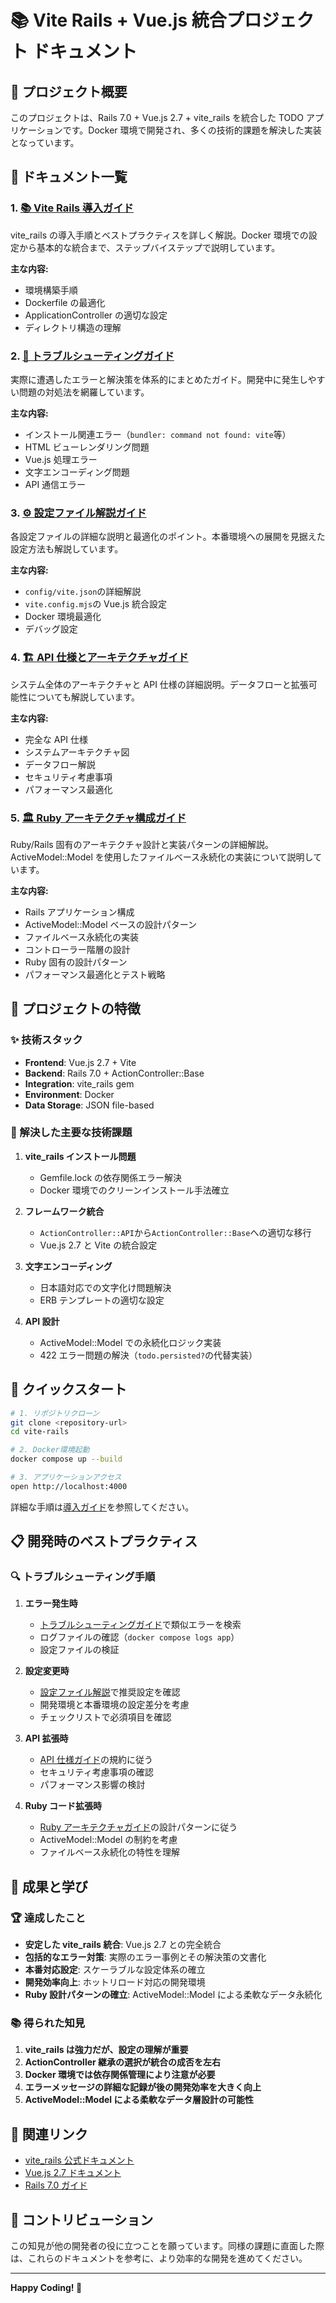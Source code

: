 # 📚 Vite Rails + Vue.js 統合プロジェクト ドキュメント

## 🎯 プロジェクト概要

このプロジェクトは、Rails 7.0 + Vue.js 2.7 + vite_rails を統合した TODO アプリケーションです。Docker 環境で開発され、多くの技術的課題を解決した実装となっています。

## 📖 ドキュメント一覧

### 1. [📚 Vite Rails 導入ガイド](01_vite_rails_setup_guide.md)

vite_rails の導入手順とベストプラクティスを詳しく解説。Docker 環境での設定から基本的な統合まで、ステップバイステップで説明しています。

**主な内容:**

- 環境構築手順
- Dockerfile の最適化
- ApplicationController の適切な設定
- ディレクトリ構造の理解

### 2. [🚨 トラブルシューティングガイド](02_troubleshooting_guide.md)

実際に遭遇したエラーと解決策を体系的にまとめたガイド。開発中に発生しやすい問題の対処法を網羅しています。

**主な内容:**

- インストール関連エラー（`bundler: command not found: vite`等）
- HTML ビューレンダリング問題
- Vue.js 処理エラー
- 文字エンコーディング問題
- API 通信エラー

### 3. [⚙️ 設定ファイル解説ガイド](03_configuration_guide.md)

各設定ファイルの詳細な説明と最適化のポイント。本番環境への展開を見据えた設定方法も解説しています。

**主な内容:**

- `config/vite.json`の詳細解説
- `vite.config.mjs`の Vue.js 統合設定
- Docker 環境最適化
- デバッグ設定

### 4. [🏗️ API 仕様とアーキテクチャガイド](04_api_and_architecture.md)

システム全体のアーキテクチャと API 仕様の詳細説明。データフローと拡張可能性についても解説しています。

**主な内容:**

- 完全な API 仕様
- システムアーキテクチャ図
- データフロー解説
- セキュリティ考慮事項
- パフォーマンス最適化

### 5. [🏛️ Ruby アーキテクチャ構成ガイド](05_ruby_architecture_guide.md)

Ruby/Rails 固有のアーキテクチャ設計と実装パターンの詳細解説。ActiveModel::Model を使用したファイルベース永続化の実装について説明しています。

**主な内容:**

- Rails アプリケーション構成
- ActiveModel::Model ベースの設計パターン
- ファイルベース永続化の実装
- コントローラー階層の設計
- Ruby 固有の設計パターン
- パフォーマンス最適化とテスト戦略

## 🚀 プロジェクトの特徴

### ✨ 技術スタック

- **Frontend**: Vue.js 2.7 + Vite
- **Backend**: Rails 7.0 + ActionController::Base
- **Integration**: vite_rails gem
- **Environment**: Docker
- **Data Storage**: JSON file-based

### 🎯 解決した主要な技術課題

1. **vite_rails インストール問題**

   - Gemfile.lock の依存関係エラー解決
   - Docker 環境でのクリーンインストール手法確立

2. **フレームワーク統合**

   - `ActionController::API`から`ActionController::Base`への適切な移行
   - Vue.js 2.7 と Vite の統合設定

3. **文字エンコーディング**

   - 日本語対応での文字化け問題解決
   - ERB テンプレートの適切な設定

4. **API 設計**
   - ActiveModel::Model での永続化ロジック実装
   - 422 エラー問題の解決（`todo.persisted?`の代替実装）

## 🔧 クイックスタート

```bash
# 1. リポジトリクローン
git clone <repository-url>
cd vite-rails

# 2. Docker環境起動
docker compose up --build

# 3. アプリケーションアクセス
open http://localhost:4000
```

詳細な手順は[導入ガイド](01_vite_rails_setup_guide.md)を参照してください。

## 📋 開発時のベストプラクティス

### 🔍 トラブルシューティング手順

1. **エラー発生時**

   - [トラブルシューティングガイド](02_troubleshooting_guide.md)で類似エラーを検索
   - ログファイルの確認（`docker compose logs app`）
   - 設定ファイルの検証

2. **設定変更時**

   - [設定ファイル解説](03_configuration_guide.md)で推奨設定を確認
   - 開発環境と本番環境の設定差分を考慮
   - チェックリストで必須項目を確認

3. **API 拡張時**

   - [API 仕様ガイド](04_api_and_architecture.md)の規約に従う
   - セキュリティ考慮事項の確認
   - パフォーマンス影響の検討

4. **Ruby コード拡張時**
   - [Ruby アーキテクチャガイド](05_ruby_architecture_guide.md)の設計パターンに従う
   - ActiveModel::Model の制約を考慮
   - ファイルベース永続化の特性を理解

## 🎉 成果と学び

### 🏆 達成したこと

- **安定した vite_rails 統合**: Vue.js 2.7 との完全統合
- **包括的なエラー対策**: 実際のエラー事例とその解決策の文書化
- **本番対応設定**: スケーラブルな設定体系の確立
- **開発効率向上**: ホットリロード対応の開発環境
- **Ruby 設計パターンの確立**: ActiveModel::Model による柔軟なデータ永続化

### 📚 得られた知見

1. **vite_rails は強力だが、設定の理解が重要**
2. **ActionController 継承の選択が統合の成否を左右**
3. **Docker 環境では依存関係管理により注意が必要**
4. **エラーメッセージの詳細な記録が後の開発効率を大きく向上**
5. **ActiveModel::Model による柔軟なデータ層設計の可能性**

## 🔗 関連リンク

- [vite_rails 公式ドキュメント](https://vite-ruby.netlify.app/)
- [Vue.js 2.7 ドキュメント](https://v2.vuejs.org/)
- [Rails 7.0 ガイド](https://guides.rubyonrails.org/)

## 🤝 コントリビューション

この知見が他の開発者の役に立つことを願っています。同様の課題に直面した際は、これらのドキュメントを参考に、より効率的な開発を進めてください。

---

**Happy Coding! 🎉**
